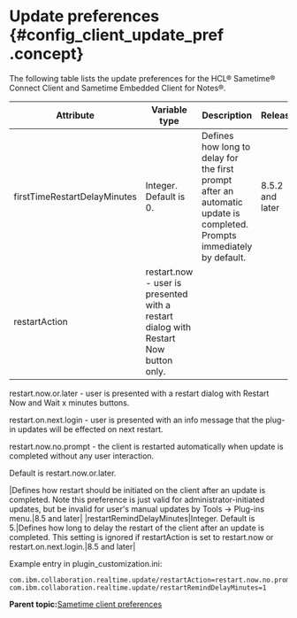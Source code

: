 # Update preferences {#config_client_update_pref .concept}

The following table lists the update preferences for the HCL® Sametime® Connect Client and Sametime Embedded Client for Notes®.

|Attribute|Variable type|Description|Release|
|---------|-------------|-----------|-------|
|firstTimeRestartDelayMinutes|Integer. Default is 0.|Defines how long to delay for the first prompt after an automatic update is completed. Prompts immediately by default.|8.5.2 and later|
|restartAction|restart.now - user is presented with a restart dialog with Restart Now button only.

restart.now.or.later - user is presented with a restart dialog with Restart Now and Wait x minutes buttons.

restart.on.next.login - user is presented with an info message that the plug-in updates will be effected on next restart.

restart.now.no.prompt - the client is restarted automatically when update is completed without any user interaction.

Default is restart.now.or.later.

|Defines how restart should be initiated on the client after an update is completed. Note this preference is just valid for administrator-initiated updates, but be invalid for user's manual updates by Tools -\> Plug-ins menu.|8.5 and later|
|restartRemindDelayMinutes|Integer. Default is 5.|Defines how long to delay the restart of the client after an update is completed. This setting is ignored if restartAction is set to restart.now or restart.on.next.login.|8.5 and later|

Example entry in plugin\_customization.ini:

```
com.ibm.collaboration.realtime.update/restartAction=restart.now.no.prompt
com.ibm.collaboration.realtime.update/restartRemindDelayMinutes=1 
```

**Parent topic:**[Sametime client preferences](config_client_pref_tables.md)

